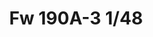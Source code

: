 ---
title: "Fw 190A-3  1/48"
price: 3450.00 
desc: "PROFIPACK, Fw 190A-3  1/48, razmera: 1/48"
img_path: "/assets/img/82144.jpg"
brand: AMMO
available: true
special_offer: false
new: false
soon: false
cat: "Plasticne-Makete"
subcat: "PM-EDUARD"
subsubcat: ""
---